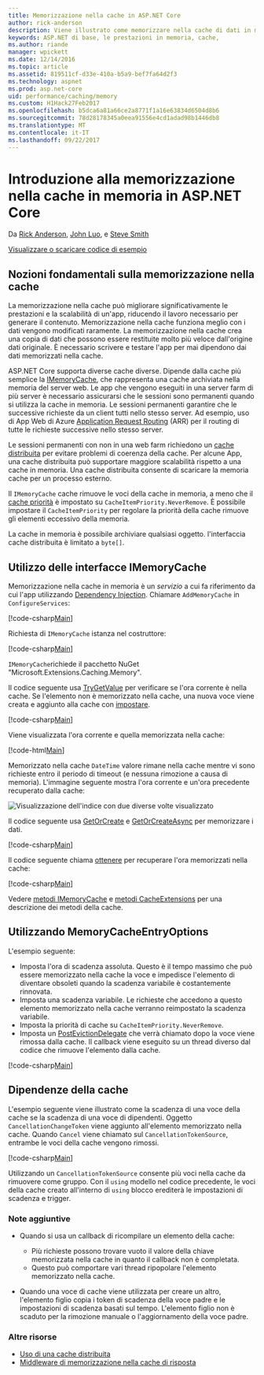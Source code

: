 ```yaml
---
title: Memorizzazione nella cache in ASP.NET Core
author: rick-anderson
description: Viene illustrato come memorizzare nella cache di dati in memoria in ASP.NET Core.
keywords: ASP.NET di base, le prestazioni in memoria, cache,
ms.author: riande
manager: wpickett
ms.date: 12/14/2016
ms.topic: article
ms.assetid: 819511cf-d33e-410a-b5a9-bef7fa64d2f3
ms.technology: aspnet
ms.prod: asp.net-core
uid: performance/caching/memory
ms.custom: H1Hack27Feb2017
ms.openlocfilehash: b5dca6a81a66ce2a8771f1a16e63834d6504d8b6
ms.sourcegitcommit: 78d28178345a0eea91556e4cd1adad98b1446db8
ms.translationtype: MT
ms.contentlocale: it-IT
ms.lasthandoff: 09/22/2017
---
```

# <a name="introduction-to-in-memory-caching-in-aspnet-core"></a>Introduzione alla memorizzazione nella cache in memoria in ASP.NET Core

Da [Rick Anderson](https://twitter.com/RickAndMSFT), [John Luo](https://github.com/JunTaoLuo), e [Steve Smith](https://ardalis.com/)

[Visualizzare o scaricare codice di esempio](https://github.com/aspnet/Docs/tree/master/aspnetcore/performance/caching/memory/sample)

## <a name="caching-basics"></a>Nozioni fondamentali sulla memorizzazione nella cache

La memorizzazione nella cache può migliorare significativamente le prestazioni e la scalabilità di un'app, riducendo il lavoro necessario per generare il contenuto. Memorizzazione nella cache funziona meglio con i dati vengono modificati raramente. La memorizzazione nella cache crea una copia di dati che possono essere restituite molto più veloce dall'origine dati originale. È necessario scrivere e testare l'app per mai dipendono dai dati memorizzati nella cache.

ASP.NET Core supporta diverse cache diverse. Dipende dalla cache più semplice la [IMemoryCache](https://docs.microsoft.com/aspnet/core/api/microsoft.extensions.caching.memory.imemorycache), che rappresenta una cache archiviata nella memoria del server web. Le app che vengono eseguiti in una server farm di più server è necessario assicurarsi che le sessioni sono permanenti quando si utilizza la cache in memoria. Le sessioni permanenti garantire che le successive richieste da un client tutti nello stesso server. Ad esempio, uso di App Web di Azure [Application Request Routing](https://www.iis.net/learn/extensions/planning-for-arr) (ARR) per il routing di tutte le richieste successive nello stesso server.

Le sessioni permanenti con non in una web farm richiedono un [cache distribuita](distributed.md) per evitare problemi di coerenza della cache. Per alcune App, una cache distribuita può supportare maggiore scalabilità rispetto a una cache in memoria. Una cache distribuita consente di scaricare la memoria cache per un processo esterno. 

Il `IMemoryCache` cache rimuove le voci della cache in memoria, a meno che il [cache priorità](https://docs.microsoft.com/aspnet/core/api/microsoft.extensions.caching.memory.cacheitempriority) è impostato su `CacheItemPriority.NeverRemove`. È possibile impostare il `CacheItemPriority` per regolare la priorità della cache rimuove gli elementi eccessivo della memoria.

La cache in memoria è possibile archiviare qualsiasi oggetto. l'interfaccia cache distribuita è limitato a `byte[]`.

## <a name="using-imemorycache"></a>Utilizzo delle interfacce IMemoryCache

Memorizzazione nella cache in memoria è un *servizio* a cui fa riferimento da cui l'app utilizzando [Dependency Injection](../../fundamentals/dependency-injection.md). Chiamare `AddMemoryCache` in `ConfigureServices`:

[!code-csharp[Main](memory/sample/WebCache/Startup.cs?highlight=8)] 

Richiesta di `IMemoryCache` istanza nel costruttore:

[!code-csharp[Main](memory/sample/WebCache/Controllers/HomeController.cs?name=snippet_ctor&highlight=3,5-)] 

`IMemoryCache`richiede il pacchetto NuGet "Microsoft.Extensions.Caching.Memory".

Il codice seguente usa [TryGetValue](https://docs.microsoft.com/aspnet/core/api/microsoft.extensions.caching.memory.imemorycache#Microsoft_Extensions_Caching_Memory_IMemoryCache_TryGetValue_System_Object_System_Object__) per verificare se l'ora corrente è nella cache. Se l'elemento non è memorizzato nella cache, una nuova voce viene creata e aggiunto alla cache con [impostare](https://docs.microsoft.com/aspnet/core/api/microsoft.extensions.caching.memory.cacheextensions#Microsoft_Extensions_Caching_Memory_CacheExtensions_Set__1_Microsoft_Extensions_Caching_Memory_IMemoryCache_System_Object___0_).

[!code-csharp[Main](memory/sample/WebCache/Controllers/HomeController.cs?name=snippet1)]

Viene visualizzata l'ora corrente e quella memorizzata nella cache:

[!code-html[Main](memory/sample/WebCache/Views/Home/Cache.cshtml)]

Memorizzato nella cache `DateTime` valore rimane nella cache mentre vi sono richieste entro il periodo di timeout (e nessuna rimozione a causa di memoria). L'immagine seguente mostra l'ora corrente e un'ora precedente recuperato dalla cache:

![Visualizzazione dell'indice con due diverse volte visualizzato](memory/_static/time.png)

Il codice seguente usa [GetOrCreate](https://docs.microsoft.com/aspnet/core/api/microsoft.extensions.caching.memory.cacheextensions#Microsoft_Extensions_Caching_Memory_CacheExtensions_GetOrCreate__1_Microsoft_Extensions_Caching_Memory_IMemoryCache_System_Object_System_Func_Microsoft_Extensions_Caching_Memory_ICacheEntry___0__) e [GetOrCreateAsync](https://docs.microsoft.com/aspnet/core/api/microsoft.extensions.caching.memory.cacheextensions#Microsoft_Extensions_Caching_Memory_CacheExtensions_GetOrCreateAsync__1_Microsoft_Extensions_Caching_Memory_IMemoryCache_System_Object_System_Func_Microsoft_Extensions_Caching_Memory_ICacheEntry_System_Threading_Tasks_Task___0___) per memorizzare i dati. 

[!code-csharp[Main](memory/sample/WebCache/Controllers/HomeController.cs?name=snippet2&highlight=3-7,14-19)]

Il codice seguente chiama [ottenere](https://docs.microsoft.com/aspnet/core/api/microsoft.extensions.caching.memory.cacheextensions#Microsoft_Extensions_Caching_Memory_CacheExtensions_Get__1_Microsoft_Extensions_Caching_Memory_IMemoryCache_System_Object_) per recuperare l'ora memorizzati nella cache:

[!code-csharp[Main](memory/sample/WebCache/Controllers/HomeController.cs?name=snippet_gct)]

Vedere [metodi IMemoryCache](https://docs.microsoft.com/aspnet/core/api/microsoft.extensions.caching.memory.imemorycache) e [metodi CacheExtensions](https://docs.microsoft.com/aspnet/core/api/microsoft.extensions.caching.memory.cacheextensions) per una descrizione dei metodi della cache.

## <a name="using-memorycacheentryoptions"></a>Utilizzando MemoryCacheEntryOptions

L'esempio seguente:

- Imposta l'ora di scadenza assoluta. Questo è il tempo massimo che può essere memorizzato nella cache la voce e impedisce l'elemento di diventare obsoleti quando la scadenza variabile è costantemente rinnovata.
- Imposta una scadenza variabile. Le richieste che accedono a questo elemento memorizzato nella cache verranno reimpostato la scadenza variabile.
- Imposta la priorità di cache su `CacheItemPriority.NeverRemove`. 
- Imposta un [PostEvictionDelegate](https://docs.microsoft.com/aspnet/core/api/microsoft.extensions.caching.memory.postevictiondelegate) che verrà chiamato dopo la voce viene rimossa dalla cache. Il callback viene eseguito su un thread diverso dal codice che rimuove l'elemento dalla cache.

[!code-csharp[Main](memory/sample/WebCache/Controllers/HomeController.cs?name=snippet_et&highlight=14-20)]

## <a name="cache-dependencies"></a>Dipendenze della cache

L'esempio seguente viene illustrato come la scadenza di una voce della cache se la scadenza di una voce di dipendenti. Oggetto `CancellationChangeToken` viene aggiunto all'elemento memorizzato nella cache. Quando `Cancel` viene chiamato sul `CancellationTokenSource`, entrambe le voci della cache vengono rimossi. 

[!code-csharp[Main](memory/sample/WebCache/Controllers/HomeController.cs?name=snippet_ed)]

Utilizzando un `CancellationTokenSource` consente più voci nella cache da rimuovere come gruppo. Con il `using` modello nel codice precedente, le voci della cache creato all'interno di `using` blocco erediterà le impostazioni di scadenza e trigger.

### <a name="additional-notes"></a>Note aggiuntive

- Quando si usa un callback di ricompilare un elemento della cache:

  - Più richieste possono trovare vuoto il valore della chiave memorizzata nella cache in quanto il callback non è completata. 
  - Questo può comportare vari thread ripopolare l'elemento memorizzato nella cache.

- Quando una voce di cache viene utilizzata per creare un altro, l'elemento figlio copia i token di scadenza della voce padre e le impostazioni di scadenza basati sul tempo. L'elemento figlio non è scaduto per la rimozione manuale o l'aggiornamento della voce padre.

### <a name="other-resources"></a>Altre risorse

* [Uso di una cache distribuita](distributed.md)
* [Middleware di memorizzazione nella cache di risposta](middleware.md)
